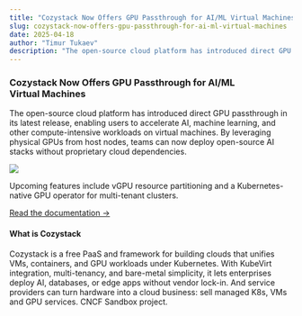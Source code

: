 ```yaml
---
title: "Cozystack Now Offers GPU Passthrough for AI/ML Virtual Machines"
slug: cozystack-now-offers-gpu-passthrough-for-ai-ml-virtual-machines
date: 2025-04-18
author: "Timur Tukaev"
description: "The open-source cloud platform has introduced direct GPU passthrough in its latest release, enabling users to accelerate AI, machine…"
---
```


### **Cozystack Now Offers GPU Passthrough for AI/ML Virtual Machines**

The open-source cloud platform has introduced direct GPU passthrough in its latest release, enabling users to accelerate AI, machine learning, and other compute-intensive workloads on virtual machines. By leveraging physical GPUs from host nodes, teams can now deploy open-source AI stacks without proprietary cloud dependencies.

![](https://cdn-images-1.medium.com/max/800/1*Z4hqqFhepCzEwJn7WZpJQw.png)

Upcoming features include vGPU resource partitioning and a Kubernetes-native GPU operator for multi-tenant clusters.

[Read the documentation →](https://cozystack.io/docs/operations/virtualization/gpu)

#### What is Cozystack

Cozystack is a free PaaS and framework for building clouds that unifies VMs, containers, and GPU workloads under Kubernetes. With KubeVirt integration, multi-tenancy, and bare-metal simplicity, it lets enterprises deploy AI, databases, or edge apps without vendor lock-in. And service providers can turn hardware into a cloud business: sell managed K8s, VMs and GPU services. CNCF Sandbox project.